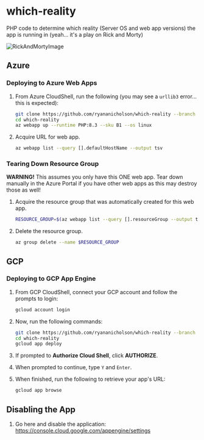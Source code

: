 # which-reality

PHP code to determine which reality (Server OS and web app versions) the app is running in (yeah... it's a play on Rick and Morty)

![RickAndMortyImage](https://m.media-amazon.com/images/M/MV5BOGMxMzM4MTEtNzViZS00YTRlLThjOGYtOGEzZWU3MTkxMGM0XkEyXkFqcGdeQXVyNTAyODkwOQ@@._V1_.jpg)

## Azure

### Deploying to Azure Web Apps

1. From Azure CloudShell, run the following (you may see a `urllib3` error... this is expected):

    ```bash
    git clone https://github.com/ryananicholson/which-reality --branch i01
    cd which-reality
    az webapp up --runtime PHP:8.3 --sku B1 --os linux
    ```

1. Acquire URL for web app.

    ```bash
    az webapp list --query [].defaultHostName --output tsv
    ```

### Tearing Down Resource Group

**WARNING!** This assumes you only have this ONE web app. Tear down manually in the Azure Portal if you have other web apps as this may destroy those as well!

1. Acquire the resource group that was automatically created for this web app.

    ```bash
    RESOURCE_GROUP=$(az webapp list --query [].resourceGroup --output tsv)
    ```

1. Delete the resource group.

    ```bash
    az group delete --name $RESOURCE_GROUP
    ```

## GCP

### Deploying to GCP App Engine

1. From GCP CloudShell, connect your GCP account and follow the prompts to login:

    ```bash
    gcloud account login
    ```

1. Now, run the following commands:

    ```bash
    git clone https://github.com/ryananicholson/which-reality --branch i01
    cd which-reality
    gcloud app deploy
    ```

1. If prompted to **Authorize Cloud Shell**, click **AUTHORIZE**.

1. When prompted to continue, type `Y` and `Enter`.

1. When finished, run the following to retrieve your app's URL:

    ```bash
    gcloud app browse
    ```

## Disabling the App

1. Go here and disable the application: https://console.cloud.google.com/appengine/settings